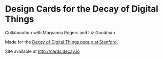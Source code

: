 # Design Cards for the Decay of Digital Things
Collaboration with Maryanna Rogers and Liz Goodman

Made for the [Decay of Digital Things popup at Stanford](http://decay.io/dschool).

Site available at http://cards.decay.io